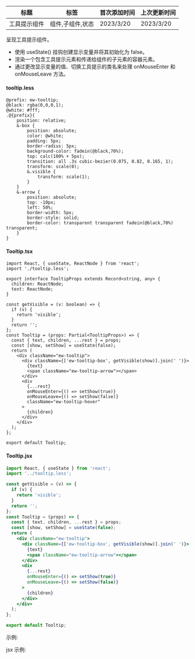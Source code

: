 | 标题         | 标签             | 首次添加时间 | 上次更新时间 |
| ------------ | ---------------- | ------------ | ------------ |
| 工具提示组件 | 组件,子组件,状态 | 2023/3/20    | 2023/3/20    |

呈现工具提示组件。

- 使用 useState() 挂钩创建显示变量并将其初始化为 false。
- 渲染一个包含工具提示元素和传递给组件的子元素的容器元素。
- 通过更改显示变量的值、切换工具提示的类名来处理 onMouseEnter 和 onMouseLeave 方法。

#### tooltip.less

```less
@prefix: ew-tooltip;
@black: rgba(0,0,0,1);
@white: #fff;
.@{prefix}{
    position: relative;
    &-box {
        position: absolute;
        color: @white;
        padding: 5px;
        border-radius: 5px;
        background-color: fadein(@black,70%);
        top: calc(100% + 5px);
        transition: all .3s cubic-bezier(0.075, 0.82, 0.165, 1);
        transform: scale(0);
        &.visible {
            transform: scale(1);
        }
    }
    &-arrow {
        position: absolute;
        top: -10px;
        left: 50%;
        border-width: 5px;
        border-style: solid;
        border-color: transparent transparent fadein(@black,70%) transparent;
    }
}
```

#### Tooltip.tsx

```tsx | pure
import React, { useState, ReactNode } from 'react';
import './tooltip.less';

export interface TooltipProps extends Record<string, any> {
  children: ReactNode;
  text: ReactNode;
}

const getVisible = (v: boolean) => {
  if (v) {
    return 'visible';
  }
  return '';
};
const Tooltip = (props: Partial<TooltipProps>) => {
  const { text, children, ...rest } = props;
  const [show, setShow] = useState(false);
  return (
    <div className="ew-tooltip">
      <div className={['ew-tooltip-box', getVisible(show)].join(' ')}>
        {text}
        <span className="ew-tooltip-arrow"></span>
      </div>
      <div
        {...rest}
        onMouseEnter={() => setShow(true)}
        onMouseLeave={() => setShow(false)}
        className="ew-tooltip-hover"
      >
        {children}
      </div>
    </div>
  );
};

export default Tooltip;
```

#### Tooltip.jsx

```jsx | pure
import React, { useState } from 'react';
import '../tooltip.less';

const getVisible = (v) => {
  if (v) {
    return 'visible';
  }
  return '';
};
const Tooltip = (props) => {
  const { text, children, ...rest } = props;
  const [show, setShow] = useState(false);
  return (
    <div className="ew-tooltip">
      <div className={['ew-tooltip-box', getVisible(show)].join(' ')}>
        {text}
        <span className="ew-tooltip-arrow"></span>
      </div>
      <div
        {...rest}
        onMouseEnter={() => setShow(true)}
        onMouseLeave={() => setShow(false)}
      >
        {children}
      </div>
    </div>
  );
};

export default Tooltip;
```

示例:

<code src="./Demo.zh-CN.tsx"></code>

jsx 示例:

<code src="./jsx/Demo.zh-CN.jsx"></code>
